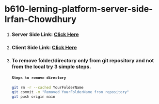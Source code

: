 # b610-lerning-platform-server-side-Irfan-Chowdhury

1. ### Server Side Link: [Click Here]( https://learning-server-sigma.vercel.app/)

1. ### Client Side Link:  [Click Here](https://e-knowledge-4f706.web.app/)  

1. ### To remove folder/directory only from git repository and not from the local try 3 simple steps.



    #### `Steps to remove directory`
    ```bash
    git rm -r --cached YourFolderName
    git commit -m "Removed YourFolderName from repository"
    git push origin main
    ```

